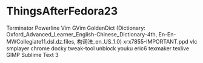 # ThingsAfterFedora23

Terminator
Powerline
Vim
GVim
GoldenDict (Dictionary: Oxford_Advanced_Learner_English-Chinese_Dictionary-4th, En-En-MWCollegiate11.dsl.dz.files, 构词法_en_US_1.0)
xrx7855-IMPORTANT.ppd
vlc
smplayer
chrome
docky
tweak-tool
unblock youku
eric6
texmaker
texlive
GIMP
Sublime Text 3
